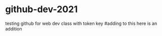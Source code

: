 # github-dev-2021
testing github for web dev class with token key 
#adding to this 
here is an addition 

